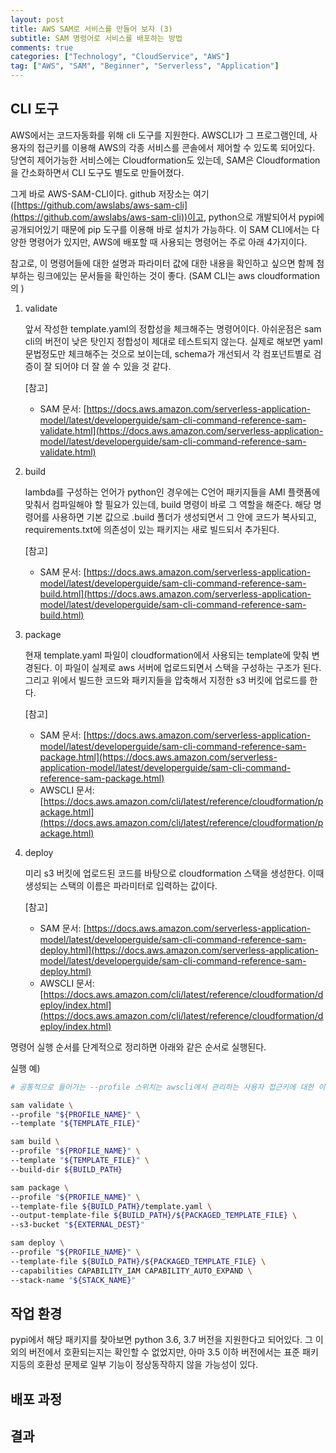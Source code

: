 ```yaml
---
layout: post
title: AWS SAM로 서비스를 만들어 보자 (3)
subtitle: SAM 명령어로 서비스를 배포하는 방법
comments: true
categories: ["Technology", "CloudService", "AWS"]
tag: ["AWS", "SAM", "Beginner", "Serverless", "Application"]
---
```


## CLI 도구

AWS에서는 코드자동화를 위해 cli 도구를 지원한다. AWSCLI가 그 프로그램인데, 사용자의 접근키를 이용해 AWS의 각종 서비스를 콘솔에서 제어할 수 있도록 되어있다. 당연히 제어가능한 서비스에는 Cloudformation도 있는데, SAM은 Cloudformation을 간소화하면서 CLI 도구도 별도로 만들어졌다.

그게 바로 AWS-SAM-CLI이다. github 저장소는 여기([https://github.com/awslabs/aws-sam-cli](https://github.com/awslabs/aws-sam-cli))이고, python으로 개발되어서 pypi에 공개되어있기 때문에 pip 도구를 이용해 바로 설치가 가능하다. 이 SAM CLI에서는 다양한 명령어가 있지만, AWS에 배포할 때 사용되는 명령어는 주로 아래 4가지이다.

참고로, 이 명령어들에 대한 설명과 파라미터 값에 대한 내용을 확인하고 싶으면 함께 첨부하는 링크에있는 문서들을 확인하는 것이 좋다. (SAM CLI는 aws cloudformation의 )

1. validate

    앞서 작성한 template.yaml의 정합성을 체크해주는 명령어이다. 아쉬운점은 sam cli의 버전이 낮은 탓인지 정합성이 제대로 테스트되지 않는다. 실제로 해보면 yaml 문법정도만 체크해주는 것으로 보이는데, schema가 개선되서 각 컴포넌트별로 검증이 잘 되어야 더 잘 쓸 수 있을 것 같다.

    [참고]
    * SAM 문서: [https://docs.aws.amazon.com/serverless-application-model/latest/developerguide/sam-cli-command-reference-sam-validate.html](https://docs.aws.amazon.com/serverless-application-model/latest/developerguide/sam-cli-command-reference-sam-validate.html)

2. build

    lambda를 구성하는 언어가 python인 경우에는 C언어 패키지들을 AMI 플랫폼에 맞춰서 컴파일해야 할 필요가 있는데, build 명령이 바로 그 역할을 해준다. 해당 명령어를 사용하면 기본 값으로 .build 폴더가 생성되면서 그 안에 코드가 복사되고, requirements.txt에 의존성이 있는 패키지는 새로 빌드되서 추가된다.

    [참고]
    * SAM 문서: [https://docs.aws.amazon.com/serverless-application-model/latest/developerguide/sam-cli-command-reference-sam-build.html](https://docs.aws.amazon.com/serverless-application-model/latest/developerguide/sam-cli-command-reference-sam-build.html)

3. package

    현재 template.yaml 파일이 cloudformation에서 사용되는 template에 맞춰 변경된다. 이 파일이 실제로 aws 서버에 업로드되면서 스택을 구성하는 구조가 된다. 그리고 위에서 빌드한 코드와 패키지들을 압축해서 지정한 s3 버킷에 업로드를 한다.

    [참고]
    * SAM 문서: [https://docs.aws.amazon.com/serverless-application-model/latest/developerguide/sam-cli-command-reference-sam-package.html](https://docs.aws.amazon.com/serverless-application-model/latest/developerguide/sam-cli-command-reference-sam-package.html)
    * AWSCLI 문서: [https://docs.aws.amazon.com/cli/latest/reference/cloudformation/package.html](https://docs.aws.amazon.com/cli/latest/reference/cloudformation/package.html)

4. deploy

    미리 s3 버킷에 업로드된 코드를 바탕으로 cloudformation 스택을 생성한다. 이때 생성되는 스택의 이름은 파라미터로 입력하는 값이다.

    [참고]
    * SAM 문서: [https://docs.aws.amazon.com/serverless-application-model/latest/developerguide/sam-cli-command-reference-sam-deploy.html](https://docs.aws.amazon.com/serverless-application-model/latest/developerguide/sam-cli-command-reference-sam-deploy.html)
    * AWSCLI 문서: [https://docs.aws.amazon.com/cli/latest/reference/cloudformation/deploy/index.html](https://docs.aws.amazon.com/cli/latest/reference/cloudformation/deploy/index.html)

명령어 실행 순서를 단계적으로 정리하면 아래와 같은 순서로 실행된다.

실행 예)

```bash
# 공통적으로 들어가는 --profile 스위치는 awscli에서 관리하는 사용자 접근키에 대한 이름을 의미한다. 이 값은 ini 형식으로 작성되며, 리눅스/osx 기준으로 ~/.aws/config 파일에서 확인 가능하다.

sam validate \
--profile "${PROFILE_NAME}" \
--template "${TEMPLATE_FILE}"

sam build \
--profile "${PROFILE_NAME}" \
--template "${TEMPLATE_FILE}" \
--build-dir ${BUILD_PATH}

sam package \
--profile "${PROFILE_NAME}" \
--template-file ${BUILD_PATH}/template.yaml \
--output-template-file ${BUILD_PATH}/${PACKAGED_TEMPLATE_FILE} \
--s3-bucket "${EXTERNAL_DEST}"

sam deploy \
--profile "${PROFILE_NAME}" \
--template-file ${BUILD_PATH}/${PACKAGED_TEMPLATE_FILE} \
--capabilities CAPABILITY_IAM CAPABILITY_AUTO_EXPAND \
--stack-name "${STACK_NAME}"
```

## 작업 환경

pypi에서 해당 패키지를 찾아보면 python 3.6, 3.7 버전을 지원한다고 되어있다. 그 이외의 버전에서 호환되는지는 확인할 수 없었지만, 아마 3.5 이하 버전에서는 표준 패키지등의 호환성 문제로 일부 기능이 정상동작하지 않을 가능성이 있다.

## 배포 과정

## 결과
